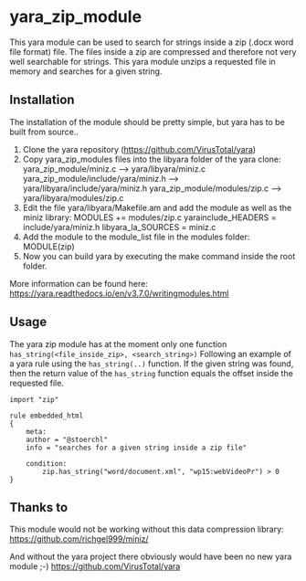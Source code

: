 # yara_zip_module

This yara module can be used to search for strings inside a zip (.docx word file format) file. The files inside a zip are compressed and therefore not very well searchable for strings. This yara module unzips a requested file in memory and searches for a given string.

## Installation
The installation of the module should be pretty simple, but yara has to be built from source..
1. Clone the yara repository (https://github.com/VirusTotal/yara)
2. Copy yara_zip_modules files into the libyara folder of the yara clone:
	yara_zip_module/miniz.c --> yara/libyara/miniz.c
	yara_zip_module/include/yara/miniz.h --> yara/libyara/include/yara/miniz.h
	yara_zip_module/modules/zip.c --> yara/libyara/modules/zip.c
3. Edit the file yara/libyara/Makefile.am and add the module as well as the miniz library:
	MODULES += modules/zip.c
	yarainclude_HEADERS = include/yara/miniz.h
	libyara_la_SOURCES = miniz.c
4. Add the module to the module_list file in the modules folder:
	MODULE(zip)
5. Now you can build yara by executing the make command inside the root folder.

More information can be found here: https://yara.readthedocs.io/en/v3.7.0/writingmodules.html

## Usage

The yara zip module has at the moment only one function `has_string(<file_inside_zip>, <search_string>)`
Following an example of a yara rule using the `has_string(..)` function.
If the given string was found, then the return value of the `has_string` function equals the offset inside the requested file.

	import "zip"

	rule embedded_html
	{
	    meta:
	    author = "@stoerchl"
	    info = "searches for a given string inside a zip file"
      
	    condition:
	        zip.has_string("word/document.xml", "wp15:webVideoPr") > 0
	}


## Thanks to
This module would not be working without this data compression library:
https://github.com/richgel999/miniz/

And without the yara project there obviously would have been no new yara module ;-)
https://github.com/VirusTotal/yara

